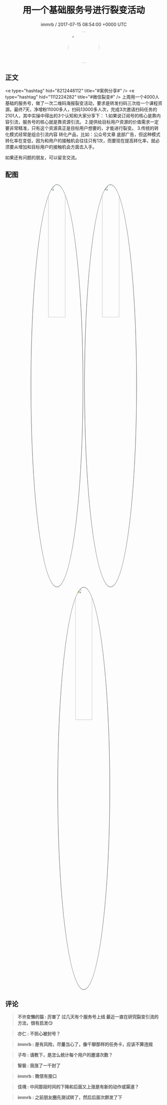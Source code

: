 <h1 align="center">用一个基础服务号进行裂变活动</h1>
<p align="center">
    <a>immrb / 2017-07-15 08:54:00 &#43;0000 UTC</a>
</p>

<div align="center">
    <img src="https://images.zsxq.com/FmoqvPYQ5zwahFMmQ481NKjpdkhJ?e=1590940799&amp;token=kIxbL07-8jAj8w1n4s9zv64FuZZNEATmlU_Vm6zD:2VZ5Fb4X3lSKkwRL-RWfWe5zzyA=" width="100" height="100" style="border:1px solid;border-radius:50%; color:#ffffff"/>
</div>

## 正文

<div>
&lt;e type=&#34;hashtag&#34; hid=&#34;8212448112&#34; title=&#34;#案例分享#&#34; /&gt; &lt;e type=&#34;hashtag&#34; hid=&#34;1112224282&#34; title=&#34;#微信裂变#&#34; /&gt; 上周用一个4000人基础的服务号，做了一次二维码海报裂变活动，要求是转发扫码三次给一个课程资源。最终7天，净增粉11000多人，扫码13000多人次，完成3次邀请扫码任务的2101人，其中实操中得出的3个认知和大家分享下：
1.如果说订阅号的核心是靠内容引流，服务号的核心就是靠资源引流。
2.提供给目标用户资源的价值需求一定要非常精准，只有这个资源真正是目标用户想要的，才能进行裂变。
3.传统的转化模式经常是组合引流内容 转化产品，比如：公众号文章 底部广告，但这种模式转化率在变低，因为和用户的接触机会往往只有1次，而要现在提高转化率，就必须要从增加和目标用户的接触机会方面去入手。

如果还有问题的朋友，可以留言交流。
</div>

## 配图
<div class="image" align="center">

<img src="https://images.zsxq.com/Fm3vskQuoQjEqkwKmijrtbcxdVf0?imageMogr2/auto-orient/thumbnail/800x/format/jpg/blur/1x0/quality/75&amp;e=1590940799&amp;token=kIxbL07-8jAj8w1n4s9zv64FuZZNEATmlU_Vm6zD:2yRrMLvqP95vGCs3XSHWIIpzCe4=" width="33%" height="33%" style="border:1px solid;border-radius:50%; color:#3c3f41"/>

<img src="https://images.zsxq.com/Fmoj8t65rH9THhiSgwYXxxdE134D?imageMogr2/auto-orient/thumbnail/800x/format/jpg/blur/1x0/quality/75&amp;e=1590940799&amp;token=kIxbL07-8jAj8w1n4s9zv64FuZZNEATmlU_Vm6zD:No6uJyumvf8eZ9BCcwm5nvSvCH8=" width="33%" height="33%" style="border:1px solid;border-radius:50%; color:#3c3f41"/>

<img src="https://images.zsxq.com/Fm-v2Ha9Q8dfxRFZzJ0jRUL_l32r?imageMogr2/auto-orient/thumbnail/800x/format/jpg/blur/1x0/quality/75&amp;e=1590940799&amp;token=kIxbL07-8jAj8w1n4s9zv64FuZZNEATmlU_Vm6zD:1QlK9eCpC_eBLHFf8Guxypot89c=" width="33%" height="33%" style="border:1px solid;border-radius:50%; color:#3c3f41"/>

</div>

## 评论

<div align="left">
<div>

<blockquote >
<span> <strong>不许变懒的猫 : 厉害了 过几天有个服务号上线 最近一直在研究裂变引流的方法，很有启发😏 </strong></span>
</blockquote>

<blockquote >
<span> <strong>亦仁 : 不担心被封号？ </strong></span>
</blockquote>

<blockquote >
<span> <strong>immrb : 是有风险，尽量当心了，像千聊那样的任务卡，应该不算违规 </strong></span>
</blockquote>

<blockquote >
<span> <strong>子布 : 请教下，是怎么统计每个用户的邀请次数？ </strong></span>
</blockquote>

<blockquote >
<span> <strong>智极 : 我涨了一千封了 </strong></span>
</blockquote>

<blockquote >
<span> <strong>immrb : 微信有接口 </strong></span>
</blockquote>

<blockquote >
<span> <strong>佳境 : 中间那段时间的下降和后面又上涨是有新的动作或渠道？ </strong></span>
</blockquote>

<blockquote >
<span> <strong>immrb : 之前朋友圈先测试转了，然后后面次群发了下 </strong></span>
</blockquote>

</div>
</div>